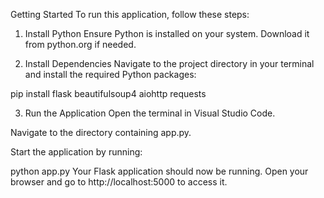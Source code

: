 
Getting Started
To run this application, follow these steps:

1. Install Python
Ensure Python is installed on your system. Download it from python.org if needed.

2. Install Dependencies
Navigate to the project directory in your terminal and install the required Python packages:


pip install flask beautifulsoup4 aiohttp requests

3. Run the Application
Open the terminal in Visual Studio Code.

Navigate to the directory containing app.py.

Start the application by running:


python app.py
Your Flask application should now be running. Open your browser and go to http://localhost:5000 to access it.
